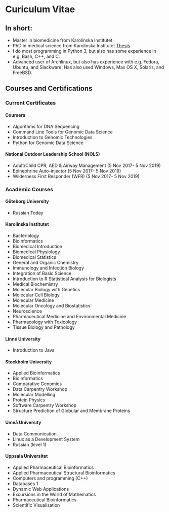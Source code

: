 # Curiculum Vitae

## In short:
* Master in biomedicine from Karolinska Institutet
* PhD in medical science from Karolinska Institutet [Thesis](https://openarchive.ki.se/xmlui/handle/10616/45893)
* I do most programming in Python 3, but also has some experience in e.g. Bash, C++, and C.
* Advanced user of Archlinux, but also has experience with e.g. Fedora, Ubuntu, and Slackware. Has also used Windows, Max OS X, Solaris, and FreeBSD.

## Courses and Certifications

### Current Certificates

#### Coursera
- Algorithms for DNA Sequencing
- Command Line Tools for Genomic Data Science
- Introduction to Genomic Technologies
- Python for Genomic Data Science

#### National Outdoor Leadership School (NOLS)
- Adult/Child CPR, AED & Airway Management (5 Nov 2017- 5 Nov 2019)
- Epinephrine Auto-injector (5 Nov 2017- 5 Nov 2019)
- Wilderness First Responder (WFR) (5 Nov 2017- 5 Nov 2019)

### Academic Courses

#### Göteborg University
- Russian Today

#### Karolinska Institutet
- Bacteriology
- Bioinformatics
- Biomedical Introduction
- Biomedical Physiology
- Biomedical Statistics
- General and Organic Chemistry
- Immunology and Infection Biology
- Integration of Basic Science
- Introduction to R Statistical Analysis for Biologists
- Medical Biochemistry
- Molecular Biology with Genetics
- Molecular Cell Biology
- Molecular Medicine
- Molecular Oncology and Biostatistics
- Neuroscience
- Pharmaceutical Medicine and Environmental Medicine
- Pharmacology with Toxicology
- Tissue Biology and Pathology

#### Linné University
- Introduction to Java

#### Stockholm University
- Applied Bioinformatics
- Bioinformatics
- Comparative Genomics
- Data Carpentry Workshop
- Molecular Modelling
- Protein Physics
- Software Carpentry Workshop
- Structure Prediction of Globular and Membrane Proteins

#### Umeå University
- Data Communication
- Linux as a Development System
- Russian (level 1)

#### Uppsala Universitet
- Applied Pharmaceutical Bioinformatics
- Applied Pharmaceutical Structural Bioinformatics
- Computers and programming (C++)
- Databases 1
- Dynamic Web Applications
- Excursions in the World of Mathematics
- Pharmaceutical Bioinformatics
- Scientific Visualisation

